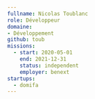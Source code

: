 ```yaml
---
fullname: Nicolas Toublanc
role: Développeur
domaine:
- Développement
github: toub
missions:
  - start: 2020-05-01
    end: 2021-12-31
    status: independent
    employer: benext
startups:
  - domifa
---
```


